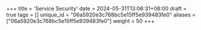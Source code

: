 +++
title = 'Service Security'
date = 2024-05-31T13:06:31+08:00
draft = true
tags = []
unique_id = "06a5920e3c768bc5e15ff5e939483fe0"
aliases = ["06a5920e3c768bc5e15ff5e939483fe0"]
weight = 50
+++
